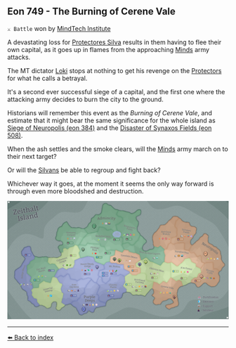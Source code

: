 ## Eon 749 - The Burning of Cerene Vale

`⚔️ Battle` won by [MindTech Institute](../refs/mindtech_institute.md)

A devastating loss for [Protectores Silva](../refs/protectores_silva.md) results in them having to flee their own capital, as it goes up in flames from the approaching [Minds](../refs/minds.md) army attacks.

The MT dictator [Loki](../refs/loki.md) stops at nothing to get his revenge on the [Protectors](../refs/protectores_silva.md) for what he calls a betrayal.

It's a second ever successful siege of a capital, and the first one where the attacking army decides to burn the city to the ground. 

Historians will remember this event as the _Burning of Cerene Vale_, and estimate that it might bear the same significance for the whole island as [Siege of Neuropolis (eon 384)](../timeline/eon0384.md) and the [Disaster of Synaxos Fields (eon 508)](../timeline/eon0508.md).

When the ash settles and the smoke clears, will the [Minds](../refs/minds.md) army march on to their next target? 

Or will the [Silvans](../refs/silvans.md) be able to regroup and fight back?

Whichever way it goes, at the moment it seems the only way forward is through even more bloodshed and destruction. 

![Battle Map](../../timeline/map/eon0749.png)



----------
[⬅️ Back to index](../timeline/index.md)